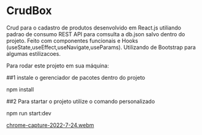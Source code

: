 # CrudBox
Crud para o cadastro de produtos desenvolvido em React.js utiliando padrao de consumo REST API para comsulta a db.json salvo dentro do projeto. Feito com componentes funcionais e Hooks (useState,useEffect,useNavigate,useParams). Utilizando de Bootstrap para algumas estilizacoes.

Para rodar este projeto em sua máquina:

##1 instale o gerenciador de pacotes dentro do projeto

npm install

##2
Para startar o projeto utilize o comando personalizado 

npm run start:dev

[chrome-capture-2022-7-24.webm](https://user-images.githubusercontent.com/106246945/186328450-fc566d80-e3a1-43bc-bb96-bfd38006ee50.webm)

